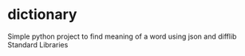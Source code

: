 # dictionary
Simple python project to find meaning of a word using json and difflib Standard Libraries
